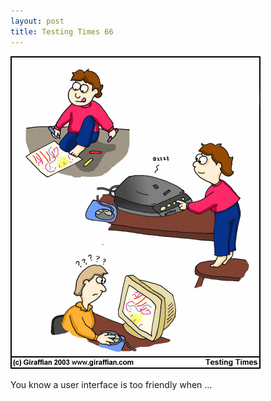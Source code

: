 ```yaml
---
layout: post
title: Testing Times 66
---
```

<img src="/images/tt0066.png">

You know a user interface is too friendly when ...  